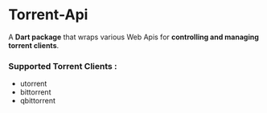 # Torrent-Api

A **Dart package** that wraps various Web Apis for **controlling and managing torrent clients**.


### Supported Torrent Clients : 
+ utorrent
+ bittorrent
+ qbittorrent